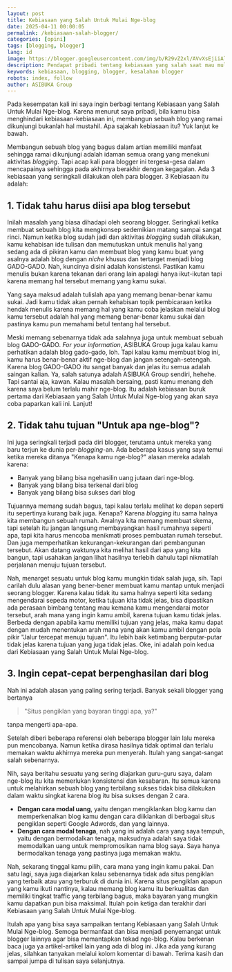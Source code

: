 ```yaml
---
layout: post
title: Kebiasaan yang Salah Untuk Mulai Nge-blog
date: 2025-04-11 00:00:05
permalink: /kebiasaan-salah-blogger/
categories: [opini]
tags: [blogging, blogger]
lang: id
image: https://blogger.googleusercontent.com/img/b/R29vZ2xl/AVvXsEjiiAlBKvtNSvw-9P80ogPmrZRQ_fbQn3vl6xD7Q4tnaAsvlRPwumU1mEh94jl1xozSo6Y90sRQXT-xGxFYpsG3YKpV-opUgv2K3hrZiJ9hI0A0QXkx_U78LEh5dn3J-KZF3spnYDU3sUjjfi-JC2DoFLPdBf9HmJHKAKMA-4WoPYqLMhbQl618xrNSzcA/s0-rw/cookies.jpeg
description: Pendapat pribadi tentang kebiasaan yang salah saat mau mulai nge-blog. Untuk informasi lebih lengkap, silahkan lanjut baca artikel berikut ini.
keywords: kebiasaan, blogging, blogger, kesalahan blogger
robots: index, follow
author: ASIBUKA Group
---
```

Pada kesempatan kali ini saya ingin berbagi tentang Kebiasaan yang Salah Untuk Mulai Nge-blog. Karena menurut saya pribadi, bila kamu bisa menghindari kebiasaan-kebiasaan ini, membangun sebuah blog yang ramai dikunjungi bukanlah hal mustahil. Apa sajakah kebiasaan itu? Yuk lanjut ke bawah.

Membangun sebuah blog yang bagus dalam artian memiliki manfaat sehingga ramai dikunjungi adalah idaman semua orang yang menekuni aktivitas _blogging_. Tapi acap kali para blogger ini tergesa-gesa dalam mencapainya sehingga pada akhirnya berakhir dengan kegagalan. Ada 3 kebiasaan yang seringkali dilakukan oleh para blogger. 3 Kebiasaan itu adalah:

## 1. Tidak tahu harus diisi apa blog tersebut
Inilah masalah yang biasa dihadapi oleh seorang blogger. Seringkali ketika membuat sebuah blog kita mengkonsep sedemikian matang sampai sangat rinci. Namun ketika blog sudah jadi dan aktivitas _blogging_ sudah dilakukan, kamu kehabisan ide tulisan dan memutuskan untuk menulis hal yang sedang ada di pikiran kamu dan membuat blog yang kamu buat yang asalnya adalah blog dengan _niche_ khusus dan tertarget menjadi blog GADO-GADO. Nah, kuncinya disini adalah konsistensi. Pastikan kamu menulis bukan karena tekanan dari orang lain apalagi hanya ikut-ikutan tapi karena memang hal tersebut memang yang kamu sukai.

Yang saya maksud adalah tulislah apa yang memang benar-benar kamu sukai. Jadi kamu tidak akan pernah kehabisan topik pembicaraan ketika hendak menulis karena memang hal yang kamu coba jelaskan melalui blog kamu tersebut adalah hal yang memang benar-benar kamu sukai dan pastinya kamu pun memahami betul tentang hal tersebut.

Meski memang sebenarnya tidak ada salahnya juga untuk membuat sebuah blog GADO-GADO. _For your information_, ASIBUKA Group juga kalau kamu perhatikan adalah blog gado-gado, loh. Tapi kalau kamu membuat blog ini, kamu harus benar-benar aktif nge-blog dan jangan setengah-setengah. Karena blog GADO-GADO itu sangat banyak dan jelas itu semua adalah saingan kalian. Ya, salah satunya adalah ASIBUKA Group sendiri, hehehe. Tapi santai aja, kawan. Kalau masalah bersaing, pasti kamu menang deh karena saya belum terlalu mahir nge-blog. Itu adalah kebiasaan buruk pertama dari Kebiasaan yang Salah Untuk Mulai Nge-blog yang akan saya coba paparkan kali ini. Lanjut!

## 2. Tidak tahu tujuan "Untuk apa nge-blog"?
Ini juga seringkali terjadi pada diri blogger, terutama untuk mereka yang baru terjun ke dunia per-_blogging_-an. Ada beberapa kasus yang saya temui ketika mereka ditanya "Kenapa kamu nge-blog?" alasan mereka adalah karena:

* Banyak yang bilang bisa ngehasilin uang jutaan dari nge-blog.
* Banyak yang bilang bisa terkenal dari blog
* Banyak yang bilang bisa sukses dari blog

Tujuannya memang sudah bagus, tapi kalau terlalu melihat ke depan seperti itu sepertinya kurang baik juga. Kenapa? Karena _blogging_ itu sama halnya kita membangun sebuah rumah. Awalnya kita memang membuat skema, tapi setelah itu jangan langsung membayangkan hasil rumahnya seperti apa, tapi kita harus mencoba menikmati proses pembuatan rumah tersebut. Dan juga memperhatikan kekurangan-kekurangan dari pembangunan tersebut. Akan datang waktunya kita melihat hasil dari apa yang kita bangun, tapi usahakan jangan lihat hasilnya terlebih dahulu tapi nikmatilah perjalanan menuju tujuan tersebut.

Nah, menarget sesuatu untuk blog kamu mungkin tidak salah juga, sih. Tapi carilah dulu alasan yang bener-bener membuat kamu mantap untuk menjadi seorang blogger. Karena kalau tidak itu sama halnya seperti kita sedang mengendarai sepeda motor, ketika tujuan kita tidak jelas, bisa dipastikan ada perasaan bimbang tentang mau kemana kamu mengendarai motor tersebut, arah mana yang ingin kamu ambil, karena tujuan kamu tidak jelas. Berbeda dengan apabila kamu memiliki tujuan yang jelas, maka kamu dapat dengan mudah menentukan arah mana yang akan kamu ambil dengan pola pikir "Jalur tercepat menuju tujuan". Itu lebih baik ketimbang berputar-putar tidak jelas karena tujuan yang juga tidak jelas. Oke, ini adalah poin kedua dari Kebiasaan yang Salah Untuk Mulai Nge-blog.

## 3. Ingin cepat-cepat berpenghasilan dari blog
Nah ini adalah alasan yang paling sering terjadi. Banyak sekali blogger yang bertanya

> "Situs pengiklan yang bayaran tinggi apa, ya?"

tanpa mengerti apa-apa.

Setelah diberi beberapa referensi oleh beberapa blogger lain lalu mereka pun mencobanya. Namun ketika dirasa hasilnya tidak optimal dan terlalu memakan waktu akhirnya mereka pun menyerah. Itulah yang sangat-sangat salah sebenarnya.

Nih, saya beritahu sesuatu yang sering diajarkan guru-guru saya, dalam nge-blog itu kita memerlukan konsistensi dan kesabaran. Itu semua karena untuk melahirkan sebuah blog yang terbilang sukses tidak bisa dilakukan dalam waktu singkat karena blog itu bisa sukses dengan 2 cara.

* **Dengan cara modal uang**, yaitu dengan mengiklankan blog kamu dan memperkenalkan blog kamu dengan cara diiklankan di berbagai situs pengiklan seperti Google Adwords, dan yang lainnya.
* **Dengan cara modal tenaga**, nah yang ini adalah cara yang saya tempuh, yaitu dengan bermodalkan tenaga, maksudnya adalah saya tidak memodalkan uang untuk mempromosikan nama blog saya. Saya hanya bermodalkan tenaga yang pastinya juga memakan waktu.

Nah, sekarang tinggal kamu pilih, cara mana yang ingin kamu pakai. Dan satu lagi, saya juga diajarkan kalau sebenarnya tidak ada situs pengiklan yang terbaik atau yang terburuk di dunia ini. Karena situs pengiklan apapun yang kamu ikuti nantinya, kalau memang blog kamu itu berkualitas dan memiliki tingkat traffic yang terbilang bagus, maka bayaran yang mungkin kamu dapatkan pun bisa maksimal. Itulah poin ketiga dan terakhir dari Kebiasaan yang Salah Untuk Mulai Nge-blog.

Itulah apa yang bisa saya sampaikan tentang Kebiasaan yang Salah Untuk Mulai Nge-blog. Semoga bermanfaat dan bisa menjadi penyemangat untuk blogger lainnya agar bisa memantapkan tekad nge-blog. Kalau berkenan baca juga ya artikel-artikel lain yang ada di blog ini. Jika ada yang kurang jelas, silahkan tanyakan melalui kolom komentar di bawah. Terima kasih dan sampai jumpa di tulisan saya selanjutnya.